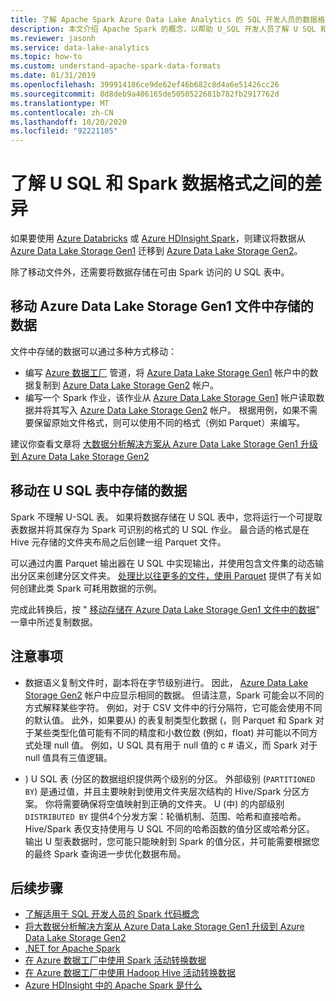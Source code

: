 ```yaml
---
title: 了解 Apache Spark Azure Data Lake Analytics 的 SQL 开发人员的数据格式。
description: 本文介绍 Apache Spark 的概念，以帮助 U_SQL 开发人员了解 U SQL 和 Spark 数据格式之间的差异。
ms.reviewer: jasonh
ms.service: data-lake-analytics
ms.topic: how-to
ms.custom: understand-apache-spark-data-formats
ms.date: 01/31/2019
ms.openlocfilehash: 399914186ce9de62ef46b682c8d4a6e51426cc26
ms.sourcegitcommit: 8d8deb9a406165de5050522681b782fb2917762d
ms.translationtype: MT
ms.contentlocale: zh-CN
ms.lasthandoff: 10/20/2020
ms.locfileid: "92221105"
---
```

# <a name="understand-differences-between-u-sql-and-spark-data-formats"></a>了解 U SQL 和 Spark 数据格式之间的差异

如果要使用 [Azure Databricks](/azure/databricks/scenarios/what-is-azure-databricks) 或 [Azure HDInsight Spark](../hdinsight/spark/apache-spark-overview.md)，则建议将数据从 [Azure Data Lake Storage Gen1](../data-lake-store/data-lake-store-overview.md) 迁移到 [Azure Data Lake Storage Gen2](../storage/blobs/data-lake-storage-introduction.md)。

除了移动文件外，还需要将数据存储在可由 Spark 访问的 U SQL 表中。

## <a name="move-data-stored-in-azure-data-lake-storage-gen1-files"></a>移动 Azure Data Lake Storage Gen1 文件中存储的数据

文件中存储的数据可以通过多种方式移动：

- 编写 [Azure 数据工厂](../data-factory/introduction.md) 管道，将 [Azure Data Lake Storage Gen1](../data-lake-store/data-lake-store-overview.md) 帐户中的数据复制到 [Azure Data Lake Storage Gen2](../storage/blobs/data-lake-storage-introduction.md) 帐户。
- 编写一个 Spark 作业，该作业从 [Azure Data Lake Storage Gen1](../data-lake-store/data-lake-store-overview.md) 帐户读取数据并将其写入 [Azure Data Lake Storage Gen2](../storage/blobs/data-lake-storage-introduction.md) 帐户。 根据用例，如果不需要保留原始文件格式，则可以使用不同的格式（例如 Parquet）来编写。

建议你查看文章将 [大数据分析解决方案从 Azure Data Lake Storage Gen1 升级到 Azure Data Lake Storage Gen2](../storage/blobs/data-lake-storage-migrate-gen1-to-gen2.md)

## <a name="move-data-stored-in-u-sql-tables"></a>移动在 U SQL 表中存储的数据

Spark 不理解 U-SQL 表。 如果将数据存储在 U SQL 表中，您将运行一个可提取表数据并将其保存为 Spark 可识别的格式的 U SQL 作业。 最合适的格式是在 Hive 元存储的文件夹布局之后创建一组 Parquet 文件。

可以通过内置 Parquet 输出器在 U SQL 中实现输出，并使用包含文件集的动态输出分区来创建分区文件夹。 [处理比以往更多的文件，使用 Parquet](/archive/blogs/azuredatalake/process-more-files-than-ever-and-use-parquet-with-azure-data-lake-analytics) 提供了有关如何创建此类 Spark 可耗用数据的示例。

完成此转换后，按 " [移动存储在 Azure Data Lake Storage Gen1 文件中的数据](#move-data-stored-in-azure-data-lake-storage-gen1-files)" 一章中所述复制数据。

## <a name="caveats"></a>注意事项

- 数据语义复制文件时，副本将在字节级别进行。 因此， [Azure Data Lake Storage Gen2](../storage/blobs/data-lake-storage-introduction.md) 帐户中应显示相同的数据。 但请注意，Spark 可能会以不同的方式解释某些字符。 例如，对于 CSV 文件中的行分隔符，它可能会使用不同的默认值。
    此外，如果要从) 的表复制类型化数据 (，则 Parquet 和 Spark 对于某些类型化值可能有不同的精度和小数位数 (例如，float) 并可能以不同方式处理 null 值。 例如，U SQL 具有用于 null 值的 c # 语义，而 Spark 对于 null 值具有三值逻辑。

- ) U SQL 表 (分区的数据组织提供两个级别的分区。 外部级别 (`PARTITIONED BY`) 是通过值，并且主要映射到使用文件夹层次结构的 Hive/Spark 分区方案。 你将需要确保将空值映射到正确的文件夹。 U (中) 的内部级别 `DISTRIBUTED BY` 提供4个分发方案：轮循机制、范围、哈希和直接哈希。
    Hive/Spark 表仅支持使用与 U SQL 不同的哈希函数的值分区或哈希分区。 输出 U 型表数据时，您可能只能映射到 Spark 的值分区，并可能需要根据您的最终 Spark 查询进一步优化数据布局。

## <a name="next-steps"></a>后续步骤

- [了解适用于 SQL 开发人员的 Spark 代码概念](understand-spark-code-concepts.md)
- [将大数据分析解决方案从 Azure Data Lake Storage Gen1 升级到 Azure Data Lake Storage Gen2](../storage/blobs/data-lake-storage-migrate-gen1-to-gen2.md)
- [.NET for Apache Spark](/dotnet/spark/what-is-apache-spark-dotnet)
- [在 Azure 数据工厂中使用 Spark 活动转换数据](../data-factory/transform-data-using-spark.md)
- [在 Azure 数据工厂中使用 Hadoop Hive 活动转换数据](../data-factory/transform-data-using-hadoop-hive.md)
- [Azure HDInsight 中的 Apache Spark 是什么](../hdinsight/spark/apache-spark-overview.md)